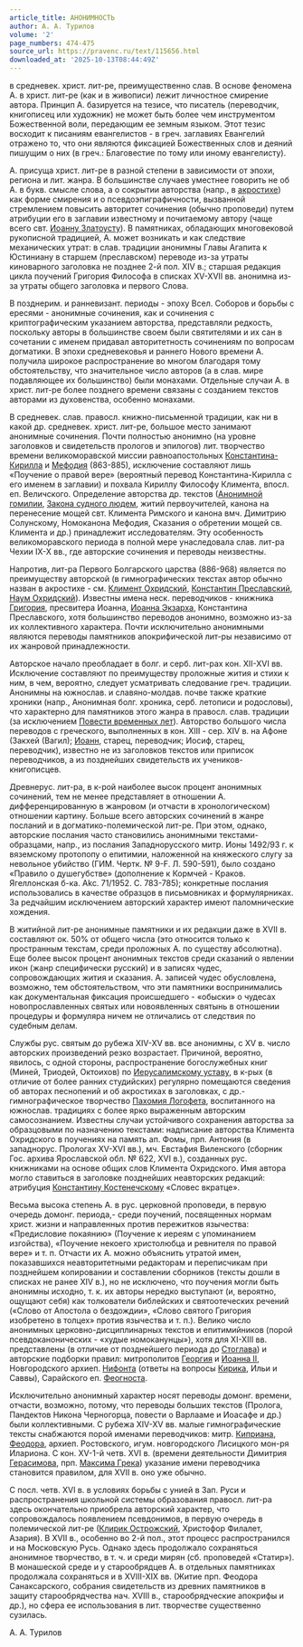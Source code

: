 ```yaml
---
article_title: АНОНИМНОСТЬ
author: А. А. Турилов
volume: '2'
page_numbers: 474-475
source_url: https://pravenc.ru/text/115656.html
downloaded_at: '2025-10-13T08:44:49Z'
---
```


в средневек. христ. лит-ре, преимущественно слав. В основе феномена А. в христ. лит-ре (как и в живописи) лежит личностное смирение автора. Принцип А. базируется на тезисе, что писатель (переводчик, книгописец или художник) не может быть более чем инструментом Божественной воли, передающим ее земным языком. Этот тезис восходит к писаниям евангелистов - в греч. заглавиях Евангелий отражено то, что они являются фиксацией Божественных слов и деяний пишущим о них (в греч.: Благовестие по тому или иному евангелисту).

А. присуща христ. лит-ре в разной степени в зависимости от эпохи, региона и лит. жанра. В большинстве случаев уместнее говорить не об А. в букв. смысле слова, а о сокрытии авторства (напр., в [акростихе](https://pravenc.ru/text/акростихе.html)) как форме смирения и о псевдоэпиграфичности, вызванной стремлением повысить авторитет сочинения (обычно проповеди) путем атрибуции его в заглавии известному и почитаемому автору (чаще всего свт. [Иоанну Златоусту](<https://pravenc.ru/text/Иоанну Златоусту.html>)). В памятниках, обладающих многовековой рукописной традицией, А. может возникать и как следствие механических утрат: в слав. традиции анонимны Главы Агапита к Юстиниану в старшем (преславском) переводе из-за утраты киноварного заголовка не позднее 2-й пол. XIV в.; старшая редакция цикла поучений Григория Философа в списках XV-XVII вв. анонимна из-за утраты общего заголовка и первого Слова.

В позднерим. и ранневизант. периоды - эпоху Всел. Соборов и борьбы с ересями - анонимные сочинения, как и сочинения с криптографическим указанием авторства, представляли редкость, поскольку авторы в большинстве своем были святителями и их сан в сочетании с именем придавал авторитетность сочинениям по вопросам догматики. В эпохи средневековья и раннего Нового времени А. получила широкое распространение во многом благодаря тому обстоятельству, что значительное число авторов (а в слав. мире подавляющее их большинство) были монахами. Отдельные случаи А. в христ. лит-ре более позднего времени связаны с созданием текстов авторами из духовенства, особенно монахами.

В средневек. слав. правосл. книжно-письменной традиции, как ни в какой др. средневек. христ. лит-ре, большое место занимают анонимные сочинения. Почти полностью анонимно (на уровне заголовков и свидетельств прологов и эпилогов) лит. творчество времени великоморавской миссии равноапостольных [Константина-Кирилла](https://pravenc.ru/text/Константина-Кирилла.html) и [Мефодия](https://pravenc.ru/text/Мефодий.html) (863-885), исключение составляют лишь «Поучение о правой вере» (вероятный перевод Константина-Кирилла с его именем в заглавии) и похвала Кириллу Философу Климента, впосл. еп. Величского. Определение авторства др. текстов ([Анонимной гомилии](<https://pravenc.ru/text/Анонимной гомилии.html>), [Закона судного людем](<https://pravenc.ru/text/Закона судного людем.html>), житий первоучителей, канона на перенесение мощей свт. Климента Римского и канона вмч. Димитрию Солунскому, Номоканона Мефодия, Cказания о обретении мощей св. Климента и др.) принадлежит исследователям. Эту особенность великоморавского периода в полной мере унаследовала слав. лит-ра Чехии IX-X вв., где авторские сочинения и переводы неизвестны.

Напротив, лит-ра Первого Болгарского царства (886-968) является по преимуществу авторской (в гимнографических текстах автор обычно назван в акростихе - см. [Климент Охридский](<https://pravenc.ru/text/Климент Охридский.html>), [Константин Преславский](<https://pravenc.ru/text/Константин Преславский.html>), [Наум Охридский](<https://pravenc.ru/text/Наум Охридский.html>)). Известны имена неск. переводчиков - книжника [Григория](https://pravenc.ru/text/Григорий.html), пресвитера Иоанна, [Иоанна Экзарха](<https://pravenc.ru/text/Иоанна Экзарха.html>), Константина Преславского, хотя большинство переводов анонимно, возможно из-за их коллективного характера. Почти исключительно анонимными являются переводы памятников апокрифической лит-ры независимо от их жанровой принадлежности.

Авторское начало преобладает в болг. и серб. лит-рах кон. XII-XVI вв. Исключение составляют по преимуществу проложные жития и стихи к ним, в чем, вероятно, следует усматривать следование греч. традиции. Анонимны на южнослав. и славяно-молдав. почве также краткие хроники (напр., Анонимная болг. хроника, серб. летописи и родословы), что характерно для памятников этого жанра в правосл. слав. традиции (за исключением [Повести временных лет](<https://pravenc.ru/text/ ПОВЕСТЬ ВРЕМЕННЫХ ЛЕТ .html>)). Авторство большого числа переводов с греческого, выполненных в кон. XIII - сер. XIV в. на Афоне (Закхей (Вагил); [Иоанн](https://pravenc.ru/text/Иоанн.html), старец, переводчик; Иосиф, старец, переводчик), известно не из заголовков текстов или приписок переводчиков, а из позднейших свидетельств их учеников-книгописцев.

Древнерус. лит-ра, в к-рой наиболее высок процент анонимных сочинений, тем не менее представляет в отношении А. дифференцированную в жанровом (и отчасти в хронологическом) отношении картину. Больше всего авторских сочинений в жанре посланий и в догматико-полемической лит-ре. При этом, однако, авторские послания часто становились анонимными текстами-образцами, напр., из послания Западнорусского митр. Ионы 1492/93 г. к вяземскому протопопу о епитимии, наложенной на княжеского слугу за невольное убийство (ГИМ. Чертк. № 9-F. Л. 590-591), было создано «Правило о душегубстве» (дополнение к Кормчей - Краков. Ягеллонская б-ка. Akc. 71/1952. С. 783-785); конкретные послания использовались в качестве образцов в письмовниках и формулярниках. За редчайшим исключением авторский характер имеют паломнические хождения.

В житийной лит-ре анонимные памятники и их редакции даже в XVII в. составляют ок. 50% от общего числа (это относится только к пространным текстам, среди проложных А. по существу абсолютна). Еще более высок процент анонимных текстов среди сказаний о явлении икон (жанр специфически русский) и в записях чудес, сопровождающих жития и сказания. А. записей чудес обусловлена, возможно, тем обстоятельством, что эти памятники воспринимались как документальная фиксация происшедшего - «обыски» о чудесах новопрославленных святых или новоявленных святынь в отношении процедуры и формуляра ничем не отличались от следствия по судебным делам.

Службы рус. святым до рубежа XIV-XV вв. все анонимны, с XV в. число авторских произведений резко возрастает. Причиной, вероятно, явилось, с одной стороны, распространение богослужебных книг (Миней, Триодей, Октоихов) по [Иерусалимскому уставу](<https://pravenc.ru/text/Иерусалимский устав.html>), в к-рых (в отличие от более ранних студийских) регулярно помещаются сведения об авторах песнопений и об акростихах в заголовках, с др.- гимнографическое творчество [Пахомия Логофета](<https://pravenc.ru/text/Пахомий Логофет.html>), воспитанного на южнослав. традициях с более ярко выраженным авторским самосознанием. Известны случаи устойчивого сохранения авторства за образцовыми по назначению текстами: надписание авторства Климента Охридского в поучениях на память ап. Фомы, прп. Антония (в западнорус. Прологах XV-XVI вв.), мч. Евстафия Виленского (сборник Гос. архива Ярославской обл. № 622, XVI в.), созданных рус. книжниками на основе общих слов Климента Охридского. Имя автора могло ставиться в заголовке позднейших неавторских редакций: атрибуция [Константину Костенечскому](<https://pravenc.ru/text/Константину Костенечскому.html>) «Словес вкратце».

Весьма высока степень А. в рус. церковной проповеди, в первую очередь домонг. периода,- среди поучений, посвященных нормам христ. жизни и направленных против пережитков язычества: «Предисловие покаянию» (Поучение к иереям с упоминанием изгойства), «Поучение некоего христолюбца и ревнителя по правой вере» и т. п. Отчасти их А. можно объяснить утратой имен, показавшихся неавторитетными редакторам и переписчикам при позднейшем копировании и составлении сборников (тексты дошли в списках не ранее XIV в.), но не исключено, что поучения могли быть анонимны исходно, т. к. их авторы нередко выступают (и, вероятно, ощущают себя) как толкователи библейских и святоотеческих речений («Слово от Апостола о бездождии», «Слово святого Григория изобретено в толцех» против язычества и т. п.). Велико число анонимных церковно-дисциплинарных текстов и епитимийников (порой псевдоканонических - «худые номоканунцы»), хотя для XI-XIII вв. представлены (в отличие от позднейшего периода до [Стоглава](https://pravenc.ru/text/Стоглава.html)) и авторские подборки правил: митрополитов [Георгия](https://pravenc.ru/text/Георгий.html) и [Иоанна II](<https://pravenc.ru/text/Иоанн II.html>), Новгородского архиеп. [Нифонта](https://pravenc.ru/text/Нифонт.html) (ответы на вопросы [Кирика](https://pravenc.ru/text/Кирик.html), Ильи и Саввы), Сарайского еп. [Феогноста](https://pravenc.ru/text/Феогност.html).

Исключительно анонимный характер носят переводы домонг. времени, отчасти, возможно, потому, что переводы больших текстов (Пролога, Пандектов Никона Черногорца, повести о Варлааме и Иоасафе и др.) были коллективными. С рубежа XIV-XV вв. малые гимнографические тексты снабжаются порой именами переводчиков: митр.  [Киприана](https://pravenc.ru/text/Киприан.html), [Феодора](https://pravenc.ru/text/Феодор.html), архиеп. Ростовского, игум. новгородского Лисицкого мон-ря Илариона. С кон. XV-1-й четв. XVI в. (времени деятельности Димитрия [Герасимова](<https://pravenc.ru/text/Герасимов (Дмитрий  ок  1465 - после 1536)  переводчик  книжник  участник дипломатических миссий.html>), прп. [Максима Грека](<https://pravenc.ru/text/Максим Грек.html>)) указание имени переводчика становится правилом, для XVII в. оно уже обычно.

С посл. четв. XVI в. в условиях борьбы с унией в Зап. Руси и распространения школьной системы образования правосл. лит-ра здесь окончательно приобрела авторский характер, что сопровождалось появлением псевдонимов, в первую очередь в полемической лит-ре ([Клирик Острожский](<https://pravenc.ru/text/Клирик Острожский.html>), Христофор Филалет, Азария). В XVII в., особенно во 2-й пол., этот процесс распространился и на Московскую Русь. Однако здесь продолжало сохраняться анонимное творчество, в т. ч. и среди мирян (сб. проповедей «Статир»). В монашеской среде и у старообрядцев А. в отдельных памятниках продолжала сохраняться и в XVIII-XIX вв. (Житие прп. Феодора Санаксарского, собрания свидетельств из древних памятников в защиту старообрядчества нач. XVIII в., старообрядческие апокрифы и др.), но сфера ее использования в лит. творчестве существенно сузилась.

А. А. Турилов
